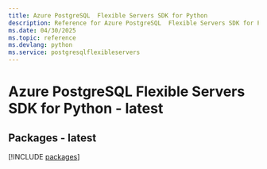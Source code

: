 ```yaml
---
title: Azure PostgreSQL  Flexible Servers SDK for Python
description: Reference for Azure PostgreSQL  Flexible Servers SDK for Python
ms.date: 04/30/2025
ms.topic: reference
ms.devlang: python
ms.service: postgresqlflexibleservers
---
```

# Azure PostgreSQL  Flexible Servers SDK for Python - latest
## Packages - latest
[!INCLUDE [packages](postgresql--flexible-servers-index.md)]